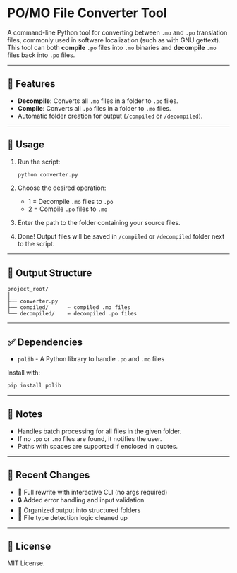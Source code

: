 # PO/MO File Converter Tool

A command-line Python tool for converting between `.mo` and `.po` translation files, commonly used in software localization (such as with GNU gettext). This tool can both **compile** `.po` files into `.mo` binaries and **decompile** `.mo` files back into `.po` files.

---

## 🔧 Features

- **Decompile**: Converts all `.mo` files in a folder to `.po` files.
- **Compile**: Converts all `.po` files in a folder to `.mo` files.
- Automatic folder creation for output (`/compiled` or `/decompiled`).

---

## 🚀 Usage

1. Run the script:
   ```bash
   python converter.py
   ```

2. Choose the desired operation:
   - 1 = Decompile `.mo` files to `.po`
   - 2 = Compile `.po` files to `.mo`

3. Enter the path to the folder containing your source files.

4. Done! Output files will be saved in `/compiled` or `/decompiled` folder next to the script.

---

## 📁 Output Structure

```
project_root/
│
├── converter.py
├── compiled/      ← compiled .mo files
└── decompiled/    ← decompiled .po files
```

---

## ✅ Dependencies

- `polib` - A Python library to handle `.po` and `.mo` files

Install with:

```bash
pip install polib
```

---

## 📌 Notes

- Handles batch processing for all files in the given folder.
- If no `.po` or `.mo` files are found, it notifies the user.
- Paths with spaces are supported if enclosed in quotes.

---

## 📝 Recent Changes

- 🔄 Full rewrite with interactive CLI (no args required)
- 🔒 Added error handling and input validation
- 📁 Organized output into structured folders
- 🧠 File type detection logic cleaned up

---

## 📃 License

MIT License.
